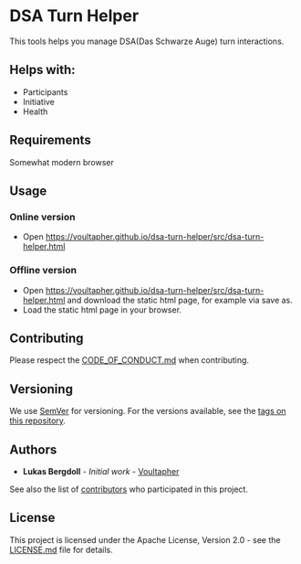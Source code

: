# DSA Turn Helper

This tools helps you manage DSA(Das Schwarze Auge) turn interactions.

## Helps with:

- Participants
- Initiative
- Health

## Requirements

Somewhat modern browser

## Usage

### Online version

- Open https://voultapher.github.io/dsa-turn-helper/src/dsa-turn-helper.html

### Offline version

- Open https://voultapher.github.io/dsa-turn-helper/src/dsa-turn-helper.html and download the static html page, for example via save as.
- Load the static html page in your browser.

## Contributing

Please respect the [CODE_OF_CONDUCT.md](CODE_OF_CONDUCT.md) when contributing.

## Versioning

We use [SemVer](http://semver.org/) for versioning. For the versions available,
see the [tags on this repository](https://github.com/Voultapher/once_self_cell/tags).

## Authors

* **Lukas Bergdoll** - *Initial work* - [Voultapher](https://github.com/Voultapher)

See also the list of [contributors](https://github.com/Voultapher/once_self_cell/contributors)
who participated in this project.

## License

This project is licensed under the Apache License, Version 2.0 -
see the [LICENSE.md](LICENSE.md) file for details.

